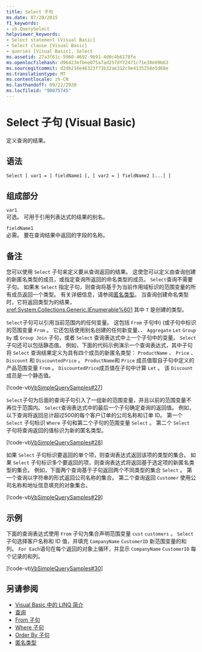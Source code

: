 ```yaml
---
title: Select 子句
ms.date: 07/20/2015
f1_keywords:
- vb.QuerySelect
helpviewer_keywords:
- Select statement [Visual Basic]
- Select clause [Visual Basic]
- queries [Visual Basic], Select
ms.assetid: 27a3f61c-5960-4692-9b91-4d0c4b6178fe
ms.openlocfilehash: d96423efbee075a7ad257df72471c71e38e09b63
ms.sourcegitcommit: d2db216e46323f73b32ae312c9e4135258e5d68e
ms.translationtype: MT
ms.contentlocale: zh-CN
ms.lasthandoff: 09/22/2020
ms.locfileid: "90875745"
---
```

# <a name="select-clause-visual-basic"></a>Select 子句 (Visual Basic)

定义查询的结果。  
  
## <a name="syntax"></a>语法  
  
```vb  
Select [ var1 = ] fieldName1 [, [ var2 = ] fieldName2 [...] ]  
```  
  
## <a name="parts"></a>组成部分  

 `var1`  
 可选。 可用于引用列表达式的结果的别名。  
  
 `fieldName1`  
 必需。 要在查询结果中返回的字段的名称。  
  
## <a name="remarks"></a>备注  

 您可以使用 `Select` 子句来定义要从查询返回的结果。 这使您可以定义由查询创建的新匿名类型的成员，或指定查询所返回的命名类型的成员。 `Select`查询不需要子句。 如果未 `Select` 指定子句，则查询将基于为当前作用域标识的范围变量的所有成员返回一个类型。 有关详细信息，请参阅[匿名类型](../../programming-guide/language-features/objects-and-classes/anonymous-types.md)。 当查询创建命名类型时，它将返回类型为的结果， <xref:System.Collections.Generic.IEnumerable%601> 其中 `T` 是创建的类型。  
  
 `Select`子句可以引用当前范围内的任何变量。 这包括 `From` 子句中)  (或子句中标识的范围变量 `From` 。 它还包括使用别名创建的任何新变量、、 `Aggregate` `Let` `Group By` 或 `Group Join` 子句，或者 `Select` 查询表达式中上一个子句中的变量。 `Select`子句还可以包括静态值。 例如，下面的代码示例演示一个查询表达式，其中子句将 `Select` 查询结果定义为具有四个成员的新匿名类型： `ProductName` 、 `Price` 、 `Discount` 和 `DiscountedPrice` 。 `ProductName`和 `Price` 成员值取自子句中定义的产品范围变量 `From` 。 `DiscountedPrice`成员值在子句中计算 `Let` 。 该 `Discount` 成员是一个静态值。  
  
 [!code-vb[VbSimpleQuerySamples#27](~/samples/snippets/visualbasic/VS_Snippets_VBCSharp/VbSimpleQuerySamples/VB/QuerySamples1.vb#27)]  
  
 `Select`子句为后面的查询子句引入了一组新的范围变量，并且以前的范围变量不再位于范围内。 `Select`查询表达式中的最后一个子句确定查询的返回值。 例如，以下查询将返回总计超过500的每个客户订单的公司名称和订单 ID。 第一个 `Select` 子句标识 `Where` 子句和第二个子句的范围变量 `Select` 。 第二个 `Select` 子句将查询返回的值标识为新的匿名类型。  
  
 [!code-vb[VbSimpleQuerySamples#28](~/samples/snippets/visualbasic/VS_Snippets_VBCSharp/VbSimpleQuerySamples/VB/QuerySamples1.vb#28)]  
  
 如果 `Select` 子句标识要返回的单个项，则查询表达式返回该项的类型的集合。 如果 `Select` 子句标识多个要返回的项，则查询表达式将返回基于选定项的新匿名类型的集合。 例如，下面两个查询基于子句返回两个不同类型的集合 `Select` 。 第一个查询以字符串的形式返回公司名称的集合。 第二个查询返回 `Customer` 使用公司名称和地址信息填充的对象集合。  
  
 [!code-vb[VbSimpleQuerySamples#29](~/samples/snippets/visualbasic/VS_Snippets_VBCSharp/VbSimpleQuerySamples/VB/QuerySamples1.vb#29)]  
  
## <a name="example"></a>示例  

 下面的查询表达式使用 `From` 子句为集合声明范围变量 `cust` `customers` 。 `Select`子句选择客户名称和 ID 值，并填充 `CompanyName` `CustomerID` 新范围变量的和列。 `For Each`语句在每个返回的对象上循环，并显示 `CompanyName` `CustomerID` 每个记录的和列。  
  
 [!code-vb[VbSimpleQuerySamples#30](~/samples/snippets/visualbasic/VS_Snippets_VBCSharp/VbSimpleQuerySamples/VB/QuerySamples1.vb#30)]  
  
## <a name="see-also"></a>另请参阅

- [Visual Basic 中的 LINQ 简介](../../programming-guide/language-features/linq/introduction-to-linq.md)
- [查询](index.md)
- [From 子句](from-clause.md)
- [Where 子句](where-clause.md)
- [Order By 子句](order-by-clause.md)
- [匿名类型](../../programming-guide/language-features/objects-and-classes/anonymous-types.md)
